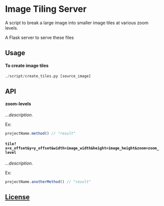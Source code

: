 # Image Tiling Server

A script to break a large image into smaller image tiles at various zoom levels.

A Flask server to serve these files

## Usage

#### To create image tiles
```python
./script/create_tiles.py [source_image]
```


## API

#### zoom-levels

_…description._

Ex:

```javascript
projectName.method() // "result"
```

#### `tile?x=x_offset&y=y_offset&width=image_width&height=image_height&zoom=zoom_level`

_…description._

Ex:

```javascript
projectName.anotherMethod() // "result"
```

## [License](LICENSE)